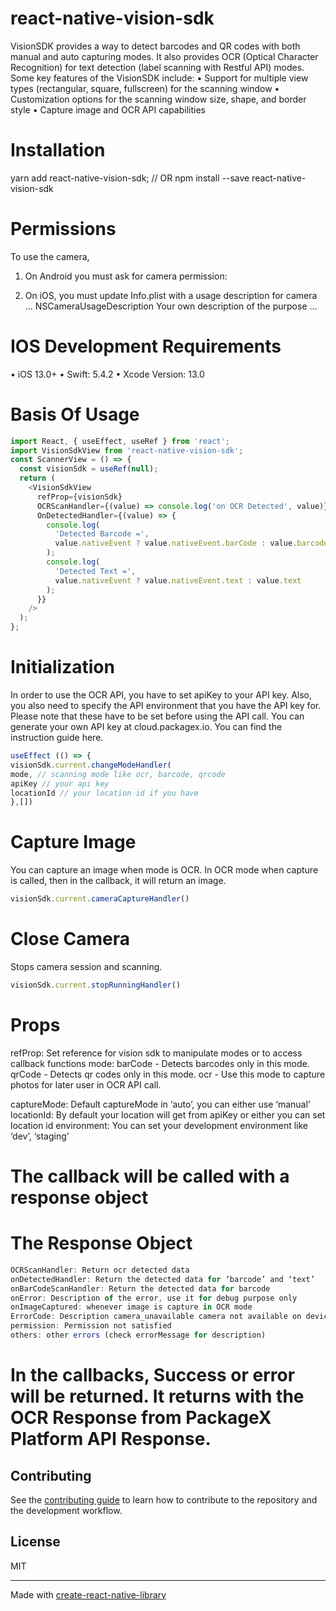 # react-native-vision-sdk

VisionSDK provides a way to detect barcodes and QR codes with both manual and auto capturing modes. It also provides OCR (Optical Character Recognition) for text detection (label scanning with Restful API) modes.
Some key features of the VisionSDK include:
• Support for multiple view types (rectangular, square, fullscreen) for the scanning window
• Customization options for the scanning window size, shape, and border style
• Capture image and OCR API capabilities

# Installation

yarn add react-native-vision-sdk;
// OR
npm install --save react-native-vision-sdk

# Permissions

To use the camera,

1. On Android you must ask for camera permission:

 <uses-permission android:name="android.permission.CAMERA" />

2. On iOS, you must update Info.plist with a usage description for camera
   ...
   <key>NSCameraUsageDescription</key>
   <string>Your own description of the purpose</string>
   ...

# IOS Development Requirements

• iOS 13.0+
• Swift: 5.4.2
• Xcode Version: 13.0

# Basis Of Usage

```js
import React, { useEffect, useRef } from 'react';
import VisionSdkView from 'react-native-vision-sdk';
const ScannerView = () => {
  const visionSdk = useRef(null);
  return (
    <VisionSdkView
      refProp={visionSdk}
      OCRScanHandler={(value) => console.log('on OCR Detected', value)}
      OnDetectedHandler={(value) => {
        console.log(
          'Detected Barcode =',
          value.nativeEvent ? value.nativeEvent.barCode : value.barcode
        );
        console.log(
          'Detected Text =',
          value.nativeEvent ? value.nativeEvent.text : value.text
        );
      }}
    />
  );
};
```

# Initialization

In order to use the OCR API, you have to set apiKey to your API key. Also, you also need to specify the API environment that you have the API key for. Please note that these have to be set before using the API call. You can generate your own API key at cloud.packagex.io. You can find the instruction guide here.

```js
useEffect (() => {
visionSdk.current.changeModeHandler(
mode, // scanning mode like ocr, barcode, qrcode
apiKey // your api key
locationId // your location id if you have
},[])
```

# Capture Image

You can capture an image when mode is OCR. In OCR mode when capture is called, then in the callback, it will return an image.
```js
visionSdk.current.cameraCaptureHandler()
```

# Close Camera

Stops camera session and scanning.
```js
visionSdk.current.stopRunningHandler()
```

# Props

refProp: Set reference for vision sdk to manipulate modes or to access callback functions
mode: barCode - Detects barcodes only in this mode.
qrCode - Detects qr codes only in this mode.
ocr - Use this mode to capture photos for later user in OCR API call.

captureMode: Default captureMode in ‘auto’, you can either use ‘manual’
locationId: By default your location will get from apiKey or either you can set location id
environment: You can set your development environment like ‘dev’, ‘staging’

# The callback will be called with a response object

# The Response Object
```js
OCRScanHandler: Return ocr detected data
onDetectedHandler: Return the detected data for ‘barcode’ and ‘text’
onBarCodeScanHandler: Return the detected data for barcode
onError: Description of the error, use it for debug purpose only
onImageCaptured: whenever image is capture in OCR mode
ErrorCode: Description camera_unavailable camera not available on device
permission: Permission not satisfied
others: other errors (check errorMessage for description)
```
# In the callbacks, Success or error will be returned. It returns with the OCR Response from PackageX Platform API Response.

## Contributing

See the [contributing guide](CONTRIBUTING.md) to learn how to contribute to the repository and the development workflow.

## License

MIT

---

Made with [create-react-native-library](https://github.com/callstack/react-native-builder-bob)
